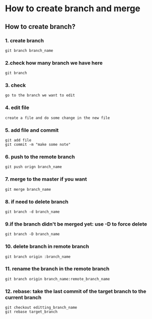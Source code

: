 # How to create branch and merge
## How to create branch?
### 1. create branch
    git branch branch_name
### 2.check how many branch we have here
    git branch
### 3. check 
    go to the branch we want to edit
### 4. edit file
    create a file and do some change in the new file
### 5. add file and commit 
    git add file
    git commit -m "make some note"
### 6. push to the remote branch
    git push orign branch_name
### 7. merge to the master if you want
    git merge branch_name
### 8. if need to delete branch
    git branch -d branch_name
### 9.if the branch didn't be merged yet: use -D to force delete
    git branch -D branch_name
### 10. delete branch in remote branch
    git branch origin :branch_name
### 11. rename the branch in the remote branch
    git branch origin branch_name:remote_branch_name
### 12. rebase: take the last commit of the target branch to the current branch
    git checkout editting_branch_name
    git rebase target_branch 

